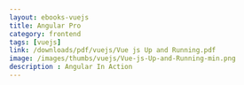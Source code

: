 ```yaml
---
layout: ebooks-vuejs
title: Angular Pro 
category: frontend
tags: [vuejs]
link: /downloads/pdf/vuejs/Vue js Up and Running.pdf 
image: /images/thumbs/vuejs/Vue-js-Up-and-Running-min.png
description : Angular In Action 
---
```












